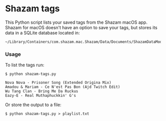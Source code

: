 # Shazam tags

This Python script lists your saved tags from the Shazam macOS app.
Shazam for macOS doesn't have an option to save your tags, but stores its data in a SQLite database located in:
```
~/Library/Containers/com.shazam.mac.Shazam/Data/Documents/ShazamDataModel.sqlite
```

### Usage

To list the tags run:
```
$ python shazam-tags.py

Nova Nova - Prisoner Song (Extended Origina Mix)
Amadou & Mariam - Ce N'est Pas Bon (Ajd Twitch Edit)
Wu Tang Clan - Bring Me Da Ruckus
Eazy-E - Real Muthaphuckkin' G's
```

Or store the output to a file:
```
$ python shazam-tags.py > playlist.txt
```
